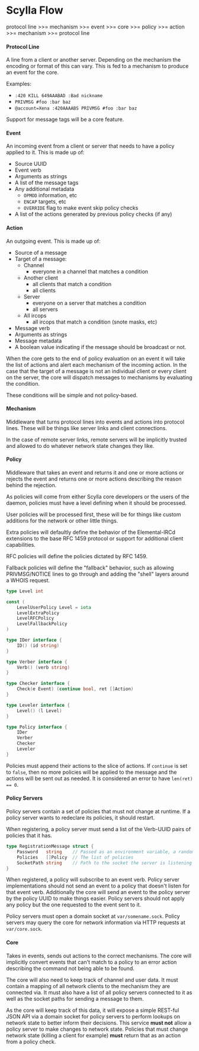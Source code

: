 Scylla Flow
===========

protocol line >>= mechanism >>= event >>= core >>= policy >>= action >>= 
mechanism >>= protocol line

#### Protocol Line

A line from a client or another server. Depending on the mechanism the encoding 
or format of this can vary. This is fed to a mechanism to produce an event for 
the core.

Examples:

- `:420 KILL 649AAABAD :Bad nickname`
- `PRIVMSG #foo :bar baz`
- `@account=Xena :420AAAABS PRIVMSG #foo :bar baz`

Support for message tags will be a core feature.

#### Event

An incoming event from a client or server that needs to have a policy applied 
to it. This is made up of:

- Source UUID
- Event verb
- Arguments as strings
- A list of the message tags
- Any additional metadata
  - `OPMOD` information, etc
  - `ENCAP` targets, etc
  - `OVERRIDE` flag to make event skip policy checks
- A list of the actions generated by previous policy checks (if any)

#### Action

An outgoing event. This is made up of:

- Source of a message
- Target of a message:
  - Channel
    - everyone in a channel that matches a condition
  - Another client
    - all clients that match a condition
    - all clients
  - Server
    - everyone on a server that matches a condition
    - all servers
  - All ircops
    - all ircops that match a condition (snote masks, etc)
- Message verb
- Arguments as strings
- Message metadata
- A boolean value indicating if the message should be broadcast or not.

When the core gets to the end of policy evaluation on an event it will take the 
list of actions and alert each mechanism of the incoming action. In the case 
that the target of a message is not an individual client or every client on the 
server, the core will dispatch messages to mechanisms by evaluating the 
condition.

These conditions will be simple and not policy-based.

#### Mechanism

Middleware that turns protocol lines into events and actions into protocol 
lines. These will be things like server links and client connections.

In the case of remote server links, remote servers will be implicitly trusted 
and allowed to do whatever network state changes they like.

#### Policy

Middleware that takes an event and returns it and one or more actions or 
rejects the event and returns one or more actions describing the reason behind 
the rejection.

As policies will come from either Scylla core developers or the users of the 
daemon, policies must have a level defining when it should be processed.

User policies will be processed first, these will be for things like custom 
additions for the network or other little things.

Extra policies will defaultly define the behavior of the Elemental-IRCd 
extensions to the base RFC 1459 protocol or support for additional client 
capabilities.

RFC policies will define the policies dictated by RFC 1459.

Fallback policies will define the "fallback" behavior, such as allowing 
PRIVMSG/NOTICE lines to go through and adding the "shell" layers around a WHOIS 
request.

```go
type Level int

const (
    LevelUserPolicy Level = iota
    LevelExtraPolicy
    LevelRFCPolicy
    LevelFallbackPolicy
)

type IDer interface {
    ID() (id string)
}

type Verber interface {
    Verb() (verb string)
}

type Checker interface {
    Check(e Event) (continue bool, ret []Action)
}

type Leveler interface {
    Level() (l Level)
}

type Policy interface {
    IDer
    Verber
    Checker
    Leveler
}
```

Policies must append their actions to the slice of actions. If `continue` is 
set to `false`, then no more policies will be applied to the message and the 
actions will be sent out as needed. It is considered an error to have
`len(ret) == 0`.

#### Policy Servers

Policy servers contain a set of policies that must not change at runtime. If 
a policy server wants to redeclare its policies, it should restart.

When registering, a policy server must send a list of the Verb-UUID pairs of 
policies that it has.

```go
type RegistrationMessage struct {
    Password   string    // Passed as an environment variable, a random value
    Policies   []Policy  // The list of policies
    SocketPath string    // Path to the socket the server is listening on
}
```

When registered, a policy will subscribe to an event verb. Policy server 
implementations should not send an event to a policy that doesn't listen for 
that event verb. Additionally the core will send an event to the policy server 
by the policy UUID to make things easier. Policy servers should not apply any 
policy but the one requested to the event sent to it.

Policy servers must open a domain socket at `var/somename.sock`. Policy servers 
may query the core for network information via HTTP requests at 
`var/core.sock`.

#### Core

Takes in events, sends out actions to the correct mechanisms. The core will 
implicitly convert events that can't match to a policy to an error action 
describing the command not being able to be found.

The core will also need to keep track of channel and user data. It must contain 
a mapping of all network clients to the mechanism they are connected via. It 
must also have a list of all policy servers connected to it as well as the 
socket paths for sending a message to them.

As the core will keep track of this data, it will expose a simple REST-ful JSON 
API via a domain socket for policy servers to perform lookups on network state 
to better inform their decisions. This service **must not** allow a policy 
server to make changes to network state. Policies that must change network 
state (killing a client for example) **must** return that as an action from 
a policy check.
